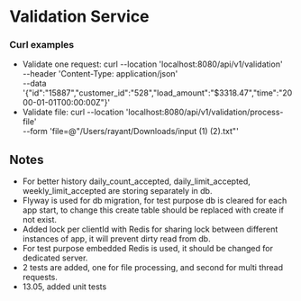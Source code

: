 # Validation Service

### Curl examples

* Validate one request: curl --location 'localhost:8080/api/v1/validation' \
  --header 'Content-Type: application/json' \
  --data '{"id":"15887","customer_id":"528","load_amount":"$3318.47","time":"2000-01-01T00:00:00Z"}'
* Validate file: curl --location 'localhost:8080/api/v1/validation/process-file' \
  --form 'file=@"/Users/rayant/Downloads/input (1) (2).txt"'

## Notes

* For better history daily_count_accepted, daily_limit_accepted, weekly_limit_accepted are storing separately in db.
* Flyway is used for db migration, for test purpose db is cleared for each app start, to change this create table should be replaced with create if not exist.
* Added lock per clientId with Redis for sharing lock between different instances of app, it will prevent dirty read from db.
* For test purpose embedded Redis is used, it should be changed for dedicated server.
* 2 tests are added, one for file processing, and second for multi thread requests.
* 13.05, added unit tests

